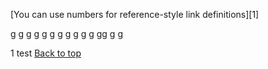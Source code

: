 <a name="top"></a>
[You can use numbers for reference-style link definitions][1]


g
g
g
g
g
g
g
g
g
g
g
gg
g
g





























































1
test
[Back to top](#top)
